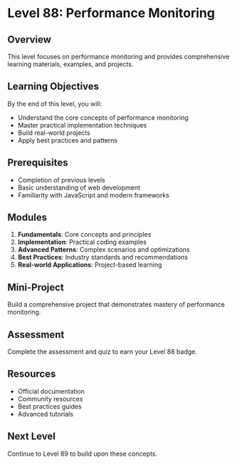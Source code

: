 # Level 88: Performance Monitoring

## Overview
This level focuses on performance monitoring and provides comprehensive learning materials, examples, and projects.

## Learning Objectives
By the end of this level, you will:
- Understand the core concepts of performance monitoring
- Master practical implementation techniques
- Build real-world projects
- Apply best practices and patterns

## Prerequisites
- Completion of previous levels
- Basic understanding of web development
- Familiarity with JavaScript and modern frameworks

## Modules
1. **Fundamentals**: Core concepts and principles
2. **Implementation**: Practical coding examples
3. **Advanced Patterns**: Complex scenarios and optimizations
4. **Best Practices**: Industry standards and recommendations
5. **Real-world Applications**: Project-based learning

## Mini-Project
Build a comprehensive project that demonstrates mastery of performance monitoring.

## Assessment
Complete the assessment and quiz to earn your Level 88 badge.

## Resources
- Official documentation
- Community resources
- Best practices guides
- Advanced tutorials

## Next Level
Continue to Level 89 to build upon these concepts.
